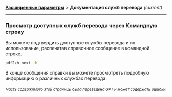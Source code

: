 [**Расширенные параметры**](./introduction.md) > **Документация служб перевода** _(current)_

---

### Просмотр доступных служб перевода через Командную строку

Вы можете подтвердить доступные службы перевода и их использование, распечатав справочное сообщение в командной строке.

```bash
pdf2zh_next -h
```

В конце сообщения справки вы можете просмотреть подробную информацию о различных службах перевода.

<div align="right"> 
<h6><small>Часть содержимого этой страницы была переведена GPT и может содержать ошибки.</small></h6>